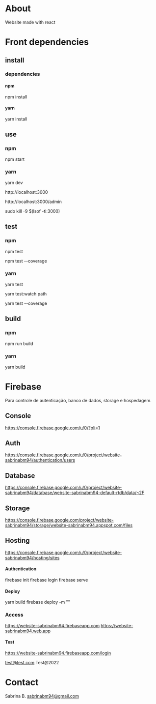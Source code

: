 # About

Website made with react

# Front dependencies

## install

### dependencies

#### npm

npm install

#### yarn

yarn install

## use

### npm

npm start

### yarn

yarn dev

http://localhost:3000

http://localhost:3000/admin

sudo kill -9 $(lsof -ti:3000)

## test

### npm

npm test

npm test --coverage

### yarn

yarn test

yarn test:watch path

yarn test --coverage

## build

### npm

npm run build

### yarn

yarn build

# Firebase

Para controle de autenticação, banco de dados, storage e hospedagem.

## Console

https://console.firebase.google.com/u/0/?pli=1

## Auth

https://console.firebase.google.com/u/0/project/website-sabrinabm94/authentication/users

## Database

https://console.firebase.google.com/u/0/project/website-sabrinabm94/database/website-sabrinabm94-default-rtdb/data/~2F

## Storage

https://console.firebase.google.com/project/website-sabrinabm94/storage/website-sabrinabm94.appspot.com/files

## Hosting

https://console.firebase.google.com/u/0/project/website-sabrinabm94/hosting/sites

#### Authentication

firebase init
firebase login
firebase serve

#### Deploy

yarn build
firebase deploy -m ""

### Access

https://website-sabrinabm94.firebaseapp.com
https://website-sabrinabm94.web.app

#### Test

https://website-sabrinabm94.firebaseapp.com/login

test@test.com
Test@2022

# Contact

Sabrina B.
sabrinabm94@gmail.com
